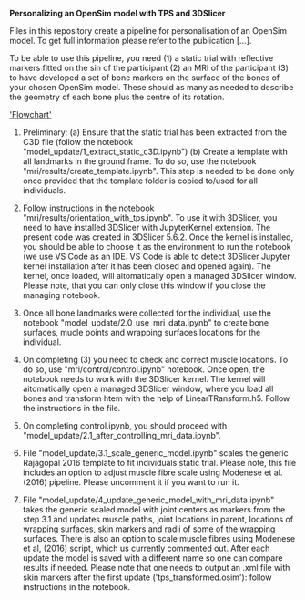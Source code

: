 **Personalizing an OpenSim model with TPS and 3DSlicer**

Files in this repository create a pipeline for personalisation of an OpenSim model. To get full information please refer to the publication [...].

To be able to use this pipeline, you need (1) a static trial with reflective markers fitted on the sin of the participant (2) an MRI of the participant (3) to have developed a set of bone markers on the surface of the bones of your chosen OpenSim model. These should as many as needed to describe the geometry of each bone plus the centre of its rotation. 

['Flowchart']('flowchart.png')

1. Preliminary: 
(a) Ensure that the static trial has been extracted from the C3D file (follow the notebook "model_update/1_extract_static_c3D.ipynb")
(b) Create a template with all landmarks in the ground frame. To do so, use the notebook "mri/results/create_template.ipynb". This step is needed to be done only once provided that the template folder is copied to/used for all individuals.

2. Follow instructions in the notebook "mri/results/orientation_with_tps.ipynb". To use it with 3DSlicer, you need to have installed 3DSlicer with JupyterKernel extension. The present code was created in 3DSlicer 5.6.2. Once the kernel is installed, you should be able to choose it as the environment to run the notebook (we use VS Code as an IDE. VS Code is able to detect 3DSlicer Jupyter kernel installation after it has been closed and opened again). The kernel, once loaded, will aitomatically open a managed 3DSlicer window. Please note, that you can only close this window if you close the managing notebook.

3. Once all bone landmarks were collected for the individual, use the notebook "model_update/2.0_use_mri_data.ipynb" to create bone surfaces, mucle points and wrapping surfaces locations for the individual.

4. On completing (3) you need to check and correct muscle locations. To do so, use "mri/control/control.ipynb" notebook. Once open, the notebook needs to work with the 3DSlicer kernel. The kernel will aitomatically open a managed 3DSlicer window, where you load all bones and transform htem with the help of LinearTRansform.h5. Follow the instructions in the file.

5. On completing control.ipynb, you should proceed with "model_update/2.1_after_controlling_mri_data.ipynb".

6. File "model_update/3.1_scale_generic_model.ipynb" scales the generic Rajagopal 2016 template to fit individuals static trial. Please note, this file includes an option to adjust muscle fibre scale using Modenese et al. (2016) pipeline. Please uncomment it if you want to run it.

7. File "model_update/4_update_generic_model_with_mri_data.ipynb" takes the generic scaled model with joint centers as markers from the step 3.1 and updates muscle paths, joint locations in parent, locations of wrapping surfaces, skin markers and radii of some of the wrapping surfaces. There is also an option to scale muscle fibres using Modenese et al, (2016) script, which us currently commented out. After each update the model is saved with a different name so one can compare results if needed. Please note that one needs to output an .xml file with skin markers after the first update ('tps_transformed.osim'): follow instructions in the notebook.
